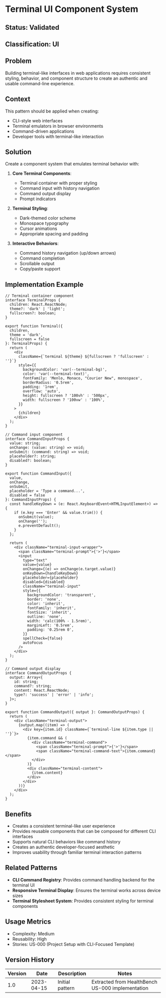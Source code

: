 # Terminal UI Component System

## Status: Validated

## Classification: UI

## Problem
Building terminal-like interfaces in web applications requires consistent styling, behavior, and component structure to create an authentic and usable command-line experience.

## Context
This pattern should be applied when creating:
- CLI-style web interfaces
- Terminal emulators in browser environments
- Command-driven applications
- Developer tools with terminal-like interaction

## Solution
Create a component system that emulates terminal behavior with:

1. **Core Terminal Components**:
   - Terminal container with proper styling
   - Command input with history navigation
   - Command output display
   - Prompt indicators

2. **Terminal Styling**:
   - Dark-themed color scheme
   - Monospace typography
   - Cursor animations
   - Appropriate spacing and padding

3. **Interactive Behaviors**:
   - Command history navigation (up/down arrows)
   - Command completion
   - Scrollable output
   - Copy/paste support

## Implementation Example
```tsx
// Terminal container component
interface TerminalProps {
  children: React.ReactNode;
  theme?: 'dark' | 'light';
  fullscreen?: boolean;
}

export function Terminal({ 
  children, 
  theme = 'dark', 
  fullscreen = false 
}: TerminalProps) {
  return (
    <div 
      className={`terminal ${theme} ${fullscreen ? 'fullscreen' : ''}`}
      style={{
        backgroundColor: 'var(--terminal-bg)',
        color: 'var(--terminal-text)',
        fontFamily: 'Menlo, Monaco, "Courier New", monospace',
        borderRadius: '0.5rem',
        padding: '1rem',
        overflow: 'auto',
        height: fullscreen ? '100vh' : '500px',
        width: fullscreen ? '100vw' : '100%',
      }}
    >
      {children}
    </div>
  );
}

// Command input component
interface CommandInputProps {
  value: string;
  onChange: (value: string) => void;
  onSubmit: (command: string) => void;
  placeholder?: string;
  disabled?: boolean;
}

export function CommandInput({
  value,
  onChange,
  onSubmit,
  placeholder = 'Type a command...',
  disabled = false
}: CommandInputProps) {
  const handleKeyDown = (e: React.KeyboardEvent<HTMLInputElement>) => {
    if (e.key === 'Enter' && value.trim()) {
      onSubmit(value);
      onChange('');
      e.preventDefault();
    }
  };
  
  return (
    <div className="terminal-input-wrapper">
      <span className="terminal-prompt">{'>'}</span>
      <input
        type="text"
        value={value}
        onChange={(e) => onChange(e.target.value)}
        onKeyDown={handleKeyDown}
        placeholder={placeholder}
        disabled={disabled}
        className="terminal-input"
        style={{
          backgroundColor: 'transparent',
          border: 'none',
          color: 'inherit',
          fontFamily: 'inherit',
          fontSize: 'inherit',
          outline: 'none',
          width: 'calc(100% - 1.5rem)',
          marginLeft: '0.5rem',
          padding: '0.25rem 0',
        }}
        spellCheck={false}
        autoFocus
      />
    </div>
  );
}

// Command output display
interface CommandOutputProps {
  output: Array<{
    id: string;
    command?: string;
    content: React.ReactNode;
    type?: 'success' | 'error' | 'info';
  }>;
}

export function CommandOutput({ output }: CommandOutputProps) {
  return (
    <div className="terminal-output">
      {output.map((item) => (
        <div key={item.id} className={`terminal-line ${item.type || ''}`}>
          {item.command && (
            <div className="terminal-command">
              <span className="terminal-prompt">{'>'}</span>
              <span className="terminal-command-text">{item.command}</span>
            </div>
          )}
          <div className="terminal-content">
            {item.content}
          </div>
        </div>
      ))}
    </div>
  );
}
```

## Benefits
- Creates a consistent terminal-like user experience
- Provides reusable components that can be composed for different CLI interfaces
- Supports natural CLI behaviors like command history
- Creates an authentic developer-focused aesthetic
- Improves usability through familiar terminal interaction patterns

## Related Patterns
- **CLI Command Registry**: Provides command handling backend for the terminal UI
- **Responsive Terminal Display**: Ensures the terminal works across device sizes
- **Terminal Stylesheet System**: Provides consistent styling for terminal components

## Usage Metrics
- Complexity: Medium
- Reusability: High
- Stories: US-000 (Project Setup with CLI-Focused Template)

## Version History
| Version | Date | Description | Notes |
|---------|------|-------------|-------|
| 1.0 | 2023-04-15 | Initial pattern | Extracted from HealthBench US-000 implementation | 